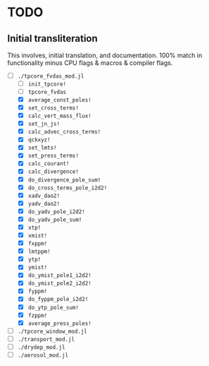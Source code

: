 # TODO

## Initial transliteration

This involves, initial translation, and documentation. 100% match in functionality minus CPU flags & macros & compiler flags.

- [ ] `./tpcore_fvdas_mod.jl`
  - [ ] `init_tpcore!`
  - [ ] `tpcore_fvdas`
  - [x] `average_const_poles!`
  - [x] `set_cross_terms!`
  - [x] `calc_vert_mass_flux!`
  - [x] `set_jn_js!`
  - [x] `calc_advec_cross_terms!`
  - [x] `qckxyz!`
  - [x] `set_lmts!`
  - [x] `set_press_terms!`
  - [x] `calc_courant!`
  - [x] `calc_divergence!`
  - [x] `do_divergence_pole_sum!`
  - [x] `do_cross_terms_pole_i2d2!`
  - [x] `xadv_dao2!`
  - [x] `yadv_dao2!`
  - [x] `do_yadv_pole_i2d2!`
  - [x] `do_yadv_pole_sum!`
  - [x] `xtp!`
  - [x] `xmist!`
  - [x] `fxppm!`
  - [x] `lmtppm!`
  - [x] `ytp!`
  - [x] `ymist!`
  - [x] `do_ymist_pole1_i2d2!`
  - [x] `do_ymist_pole2_i2d2!`
  - [x] `fyppm!`
  - [x] `do_fyppm_pole_i2d2!`
  - [x] `do_ytp_pole_sum!`
  - [x] `fzppm!`
  - [x] `average_press_poles!`
- [ ] `./tpcore_window_mod.jl`
- [ ] `./transport_mod.jl`
- [ ] `./drydep_mod.jl`
- [ ] `./aerosol_mod.jl`
